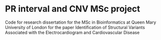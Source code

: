 # PR interval and CNV MSc project
Code for research dissertation for the MSc in Bioinformatics at Queen Mary University of London for the paper Identification of Structural Variants Associated with the Electrocardiogram and Cardiovascular Disease
